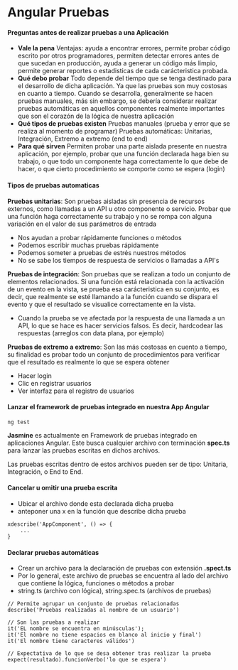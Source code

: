 # Angular Pruebas

#### Preguntas antes de realizar pruebas a una Aplicación

- **Vale la pena**
Ventajas: ayuda a encontrar errores, permite probar código escrito por otros programadores, permiten detectar errores antes de que sucedan en producción, ayuda a generar un código más limpio, permite generar reportes o estadisticas de cada carácteristica probada.
- **Qué debo probar**
Todo depende del tiempo que se tenga destinado para el desarrollo de dicha aplicación. Ya que las pruebas son muy costosas en cuanto a tiempo.
Cuando se desarrolla, generalmente se hacen pruebas manuales, más sin embargo, se debería considerar realizar pruebas automáticas en aquellos componentes realmente importantes que son el corazón de la lógica de nuestra aplicación
- **Qué tipos de pruebas existen**
Pruebas manuales (prueba y error que se realiza al momento de programar)
Pruebas automáticas: Unitarias, Integración, Extremo a extremo (end to end) 
- **Para qué sirven**
Permiten probar una parte aislada presente en nuestra aplicación, por ejemplo, probar que una función declarada haga bien su trabajo, o que todo un componente haga correctamente lo que debe de hacer, o que cierto procedimiento se comporte como se espera (login)

#### Tipos de pruebas automaticas
**Pruebas unitarias**: Son pruebas aisladas sin presencia de recursos externos, como llamadas a un API u otro componente o servicio. Probar que una función haga correctamente su trabajo y no se rompa con alguna variación en el valor de sus parámetros de entrada
- Nos ayudan a probar rápidamente funciones o métodos
- Podemos escribir muchas pruebas rápidamente
- Podemos someter a pruebas de estrés nuestros métodos
- No se sabe los tiempos de respuesta de servicios o llamadas a API's

**Pruebas de integración**: Son pruebas que se realizan a todo un conjunto de elementos relacionados. Si una función está relacionada con la activación de un evento en la vista, se prueba esa carácteristica en su conjunto, es decir, que realmente se esté llamando a la función cuando se dispara el evento y que el resultado se visualice correctamente en la vista.
- Cuando la prueba se ve afectada por la respuesta de una llamada a un API, lo que se hace es hacer servicios falsos. Es decir, hardcodear las respuestas (arreglos con data plana, por ejemplo)

**Pruebas de extremo a extremo**: Son las más costosas en cuento a tiempo, su finalidad es probar todo un conjunto de procedimientos para verificar que el resultado es realmente lo que se espera obtener
- Hacer login
- Clic en registrar usuarios
- Ver interfaz para el registro de usuarios


#### Lanzar el framework de pruebas integrado en nuestra App Angular
```
ng test
```

**Jasmine** es actualmente en Framework de pruebas integrado en aplicaciones Angular. Este busca cualquier archivo con terminación **spec.ts** para lanzar las pruebas escritas en dichos archivos.

Las pruebas escritas dentro de estos archivos pueden ser de tipo: Unitaria, Integración, o End to End.

#### Cancelar u omitir una prueba escrita
- Ubicar el archivo donde esta declarada dicha prueba
- anteponer una x en la función que describe dicha prueba
```
xdescribe('AppComponent', () => {
    ...
}
```

#### Declarar pruebas automáticas
- Crear un archivo para la declaración de pruebas con extensión **.spect.ts**
- Por lo general, este archivo de pruebas se encuentra al lado del archivo que contiene la lógica, funciones o métodos a probar
- string.ts (archivo con lógica), string.spec.ts (archivos de pruebas)
```
// Permite agrupar un conjunto de pruebas relacionadas
describe('Pruebas realizadas al nombre de un usuario')

// Son las pruebas a realizar
it('EL nombre se encuentra en minúsculas');
it('El nombre no tiene espacios en blanco al inicio y final')
it('El nombre tiene caracteres válidos')

// Expectativa de lo que se desa obtener tras realizar la prueba
expect(resultado).funcionVerbo('lo que se espera')
```